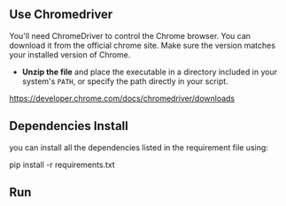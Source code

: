 ## Use Chromedriver

You'll need ChromeDriver to control the Chrome browser. You can download it from the official chrome site. Make sure the version matches your installed version of Chrome.

* **Unzip the file** and place the executable in a directory included in your system's `PATH`, or specify the path directly in your script.

https://developer.chrome.com/docs/chromedriver/downloads

## Dependencies Install

you can install all the dependencies listed in the requirement file using:

pip install -r requirements.txt

## Run
